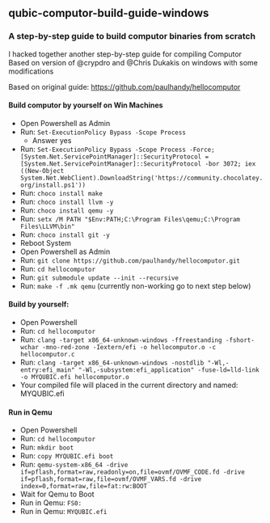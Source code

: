 ## qubic-computor-build-guide-windows

### A step-by-step guide to build computor binaries from scratch

I hacked together another step-by-step guide for compiling Computor Based on version of @crypdro and @Chris Dukakis on windows with some modifications  

Based on original guide: https://github.com/paulhandy/hellocomputor

#### Build computor by yourself on Win Machines
- Open Powershell as Admin 
- Run: ```Set-ExecutionPolicy Bypass -Scope Process```
    - Answer yes
- Run: ```Set-ExecutionPolicy Bypass -Scope Process -Force; [System.Net.ServicePointManager]::SecurityProtocol = [System.Net.ServicePointManager]::SecurityProtocol -bor 3072; iex ((New-Object System.Net.WebClient).DownloadString('https://community.chocolatey.org/install.ps1'))```
- Run: ```choco install make```
- Run: ```choco install llvm -y```
- Run: ```choco install qemu -y```
- Run: ```setx /M PATH "$Env:PATH;C:\Program Files\qemu;C:\Program Files\LLVM\bin"```
- Run: ```choco install git -y```
- Reboot System
- Open Powershell as Admin
- Run: ```git clone https://github.com/paulhandy/hellocomputor.git```
- Run: ```cd hellocomputor```
- Run: ```git submodule update --init --recursive```
- Run: ```make -f .mk qemu``` (currently non-working go to next step below)

#### Build by yourself:
- Open Powershell
- Run: ```cd hellocomputor```
- Run: ```clang -target x86_64-unknown-windows -ffreestanding -fshort-wchar -mno-red-zone -Iextern/efi -o hellocomputor.o -c hellocomputor.c```
- Run: ```clang -target x86_64-unknown-windows -nostdlib "-Wl,-entry:efi_main" "-Wl,-subsystem:efi_application" -fuse-ld=lld-link -o MYQUBIC.efi hellocomputor.o```
- Your compiled file will placed in the current directory and named: MYQUBIC.efi 

#### Run in Qemu
- Open Powershell
- Run: ```cd hellocomputor```
- Run: ```mkdir boot```
- Run: ```copy MYQUBIC.efi boot```
- Run: ```qemu-system-x86_64 -drive if=pflash,format=raw,readonly=on,file=ovmf/OVMF_CODE.fd -drive if=pflash,format=raw,file=ovmf/OVMF_VARS.fd -drive index=0,format=raw,file=fat:rw:BOOT```
- Wait for Qemu to Boot
- Run in Qemu: ```FS0:```
- Run in Qemu: ```MYQUBIC.efi```
